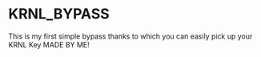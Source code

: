 # KRNL_BYPASS

This is my first simple bypass thanks to which you can easily pick up your KRNL Key
MADE BY ME!

